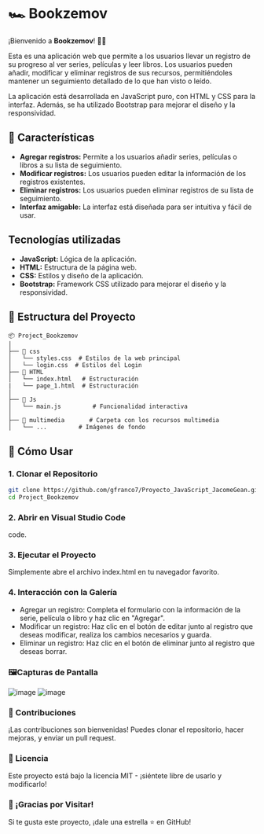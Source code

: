 # 🏎️ Bookzemov

¡Bienvenido a **Bookzemov**! 🚗💨  

Esta es una aplicación web que permite a los usuarios llevar un registro de su progreso al ver series, películas y leer libros. Los usuarios pueden añadir, modificar y eliminar registros de sus recursos, permitiéndoles mantener un seguimiento detallado de lo que han visto o leído.

La aplicación está desarrollada en JavaScript puro, con HTML y CSS para la interfaz. Además, se ha utilizado Bootstrap para mejorar el diseño y la responsividad.

## 🌟 Características

- **Agregar registros:** Permite a los usuarios añadir series, películas o libros a su lista de seguimiento.
- **Modificar registros:** Los usuarios pueden editar la información de los registros existentes.
- **Eliminar registros:** Los usuarios pueden eliminar registros de su lista de seguimiento.
- **Interfaz amigable:** La interfaz está diseñada para ser intuitiva y fácil de usar.

## **Tecnologías utilizadas**

- **JavaScript:** Lógica de la aplicación.
- **HTML:** Estructura de la página web.
- **CSS:** Estilos y diseño de la aplicación.
- **Bootstrap:** Framework CSS utilizado para mejorar el diseño y la responsividad.

## 📂 Estructura del Proyecto

```plaintext
📦 Project_Bookzemov
│
├── 📁 css
│   └── styles.css  # Estilos de la web principal
│   └── login.css  # Estilos del Login
├── 📁 HTML
│   └── index.html   # Estructuración
|   └── page_1.html  # Estructuración
│
├── 📁 Js   
│   └── main.js         # Funcionalidad interactiva
│
├── 📁 multimedia       # Carpeta con los recursos multimedia
│   └── ...         # Imágenes de fondo

```

## 🚀 Cómo Usar

### 1. **Clonar el Repositorio**

```bash
git clone https://github.com/gfranco7/Proyecto_JavaScript_JacomeGean.git
cd Project_Bookzemov
````

### 2. Abrir en Visual Studio Code
code.

### 3. Ejecutar el Proyecto
Simplemente abre el archivo index.html en tu navegador favorito.

### 4. Interacción con la Galería
- Agregar un registro: Completa el formulario con la información de la serie, película o libro y haz clic en "Agregar".
- Modificar un registro: Haz clic en el botón de editar junto al registro que deseas modificar, realiza los cambios necesarios y guarda.
- Eliminar un registro: Haz clic en el botón de eliminar junto al registro que deseas borrar.

### 🖼️Capturas de Pantalla
![image](https://github.com/user-attachments/assets/93987b8c-50b5-4374-a111-16a72f81de5d)
![image](https://github.com/user-attachments/assets/15a44893-1c02-4f9a-a1a3-4cb5d35e3592)



### 🤝 Contribuciones
¡Las contribuciones son bienvenidas! Puedes clonar el repositorio, hacer mejoras, y enviar un pull request.

### 📄 Licencia
Este proyecto está bajo la licencia MIT - ¡siéntete libre de usarlo y modificarlo!

### 🎉 ¡Gracias por Visitar!
Si te gusta este proyecto, ¡dale una estrella ⭐ en GitHub!
